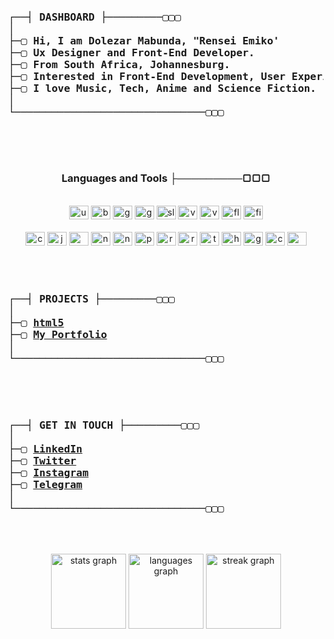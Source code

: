 <pre>
<h3>
┌──┤ DASHBOARD ├─────────▢▢▢
│
├─▢ Hi, I am Dolezar Mabunda, "Rensei Emiko'
├─▢ Ux Designer and Front-End Developer.
├─▢ From South Africa, Johannesburg.
├─▢ Interested in Front-End Development, User Experience Design and AI.
├─▢ I love Music, Tech, Anime and Science Fiction.
│
└───────────────────────────────▢▢▢
</h3>
</pre>
<br clear="both">

<h3 align="center">Languages and Tools ├─────────▢▢▢</h3>

<br clear="both">

<div align="center">
  <img src="https://cdn.jsdelivr.net/gh/devicons/devicon/icons/ubuntu/ubuntu-plain.svg" height="22" width="31" alt="ubuntu logo"  />
  <img src="https://cdn.jsdelivr.net/gh/devicons/devicon/icons/bash/bash-original.svg" height="22" width="31" alt="bash logo"  />
  <img src="https://cdn.jsdelivr.net/gh/devicons/devicon/icons/github/github-original.svg" height="22" width="31" alt="github logo"  />
  <img src="https://cdn.jsdelivr.net/gh/devicons/devicon/icons/git/git-original.svg" height="22" width="31" alt="git logo"  />
  <img src="https://cdn.jsdelivr.net/gh/devicons/devicon/icons/slack/slack-original.svg" height="22" width="31" alt="slack logo"  />
  <img src="https://cdn.jsdelivr.net/gh/devicons/devicon/icons/vagrant/vagrant-original.svg" height="22" width="31" alt="vagrant logo"  />
  <img src="https://cdn.jsdelivr.net/gh/devicons/devicon/icons/vscode/vscode-original.svg" height="22" width="31" alt="vscode logo"  />
  <img src="https://cdn.jsdelivr.net/gh/devicons/devicon/icons/flutter/flutter-plain.svg" height="22" width="31" alt="flutter logo"  />
  <img src="https://cdn.jsdelivr.net/gh/devicons/devicon/icons/firefox/firefox-original.svg" height="22" width="31" alt="firefox logo"  />
</div>

<br clear="both">

<div align="center">
  <img src="https://cdn.jsdelivr.net/gh/devicons/devicon/icons/c/c-original.svg" height="22" width="31" alt="c logo"  />
  <img src="https://cdn.jsdelivr.net/gh/devicons/devicon/icons/javascript/javascript-plain.svg" height="22" width="31" alt="javascript logo"  />
  <img src="https://cdn.jsdelivr.net/gh/devicons/devicon/icons/mysql/mysql-plain.svg" height="22" width="31" alt="mysql logo"  />
  <img src="https://cdn.jsdelivr.net/gh/devicons/devicon/icons/nextjs/nextjs-original.svg" height="22" width="31" alt="nextjs logo"  />
  <img src="https://cdn.jsdelivr.net/gh/devicons/devicon/icons/nodejs/nodejs-original.svg" height="22" width="31" alt="nodejs logo"  />
  <img src="https://cdn.jsdelivr.net/gh/devicons/devicon/icons/python/python-original.svg" height="22" width="31" alt="python logo"  />
  <img src="https://cdn.jsdelivr.net/gh/devicons/devicon/icons/react/react-original.svg" height="22" width="31" alt="react logo"  />
  <img src="https://cdn.jsdelivr.net/gh/devicons/devicon/icons/ruby/ruby-plain.svg" height="22" width="31" alt="ruby logo"  />
  <img src="https://cdn.jsdelivr.net/gh/devicons/devicon/icons/tailwindcss/tailwindcss-plain.svg" height="22" width="31" alt="tailwindcss logo"  />
  <img src="https://cdn.jsdelivr.net/gh/devicons/devicon/icons/html5/html5-plain.svg" height="22" width="31" alt="html5 logo"  />
  <img src="https://cdn.jsdelivr.net/gh/devicons/devicon/icons/go/go-original-wordmark.svg" height="22" width="31" alt="go logo"  />
  <img src="https://cdn.jsdelivr.net/gh/devicons/devicon/icons/css3/css3-plain.svg" height="22" width="31" alt="css3 logo"  />
  <img src="https://cdn.jsdelivr.net/gh/devicons/devicon/icons/wordpress/wordpress-plain.svg" height="22" width="31" alt="wordpress logo"  />
</div>

<br clear="both">

<pre>
<h3>
┌──┤ PROJECTS ├─────────▢▢▢
│
├─▢ <a href="https://github.com/itsrensei/html5.git">html5</a>
├─▢ <a href="https://github.com/itsrensei/#">My Portfolio</a>
│
└───────────────────────────────▢▢▢
</h3>
</pre>

<pre>
<h3>
┌──┤ GET IN TOUCH ├─────────▢▢▢
│
├─▢ <a href="https://www.linkedin.com/in/#">LinkedIn</a>
├─▢ <a href="https://twitter.com/itsrensei_dev">Twitter</a>
├─▢ <a href="https://www.instagram.com/itsrensei_dev">Instagram</a>
├─▢ <a href="https://www.linkedin.com/in/#">Telegram</a>
│
└───────────────────────────────▢▢▢
</h3>
</pre>

<br clear="both">

<div align="center">
  <img src="https://github-readme-stats.vercel.app/api?username=itsrensei&hide_title=false&hide_rank=false&show_icons=true&include_all_commits=true&count_private=true&disable_animations=false&theme=codeSTACKr&locale=en&hide_border=false&order=1" height="120" alt="stats graph"  />
  <img src="https://github-readme-stats.vercel.app/api/top-langs?username=itsrensei&locale=en&hide_title=false&layout=compact&card_width=320&langs_count=20&theme=codeSTACKr&hide_border=false&order=2" height="120" alt="languages graph"  />
  <img src="https://streak-stats.demolab.com?user=itsrensei&locale=en&mode=daily&theme=codeSTACKr&hide_border=true&border_radius=5&order=3" height="120" alt="streak graph"  />
</div>

